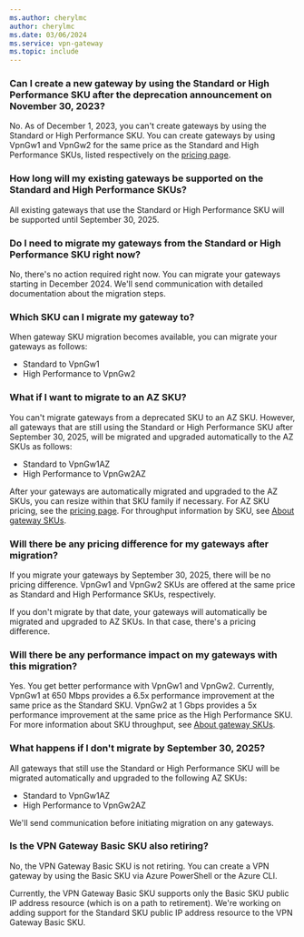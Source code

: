 ```yaml
---
ms.author: cherylmc
author: cherylmc
ms.date: 03/06/2024
ms.service: vpn-gateway
ms.topic: include
---
```


### Can I create a new gateway by using the Standard or High Performance SKU after the deprecation announcement on November 30, 2023?
  
No. As of December 1, 2023, you can't create gateways by using the Standard or High Performance SKU. You can create gateways by using VpnGw1 and VpnGw2 for the same price as the Standard and High Performance SKUs, listed respectively on the [pricing page](https://azure.microsoft.com/pricing/details/vpn-gateway/).

### How long will my existing gateways be supported on the Standard and High Performance SKUs?

All existing gateways that use the Standard or High Performance SKU will be supported until September 30, 2025.

### Do I need to migrate my gateways from the Standard or High Performance SKU right now?
  
No, there's no action required right now. You can migrate your gateways starting in December 2024. We'll send communication with detailed documentation about the migration steps.

### Which SKU can I migrate my gateway to?

When gateway SKU migration becomes available, you can migrate your gateways as follows:

* Standard to VpnGw1
* High Performance to VpnGw2

### What if I want to migrate to an AZ SKU?

You can't migrate gateways from a deprecated SKU to an AZ SKU. However, all gateways that are still using the Standard or High Performance SKU after September 30, 2025, will be migrated and upgraded automatically to the AZ SKUs as follows:

* Standard to VpnGw1AZ
* High Performance to VpnGw2AZ

After your gateways are automatically migrated and upgraded to the AZ SKUs, you can resize within that SKU family if necessary. For AZ SKU pricing, see the [pricing page](https://azure.microsoft.com/pricing/details/vpn-gateway/). For throughput information by SKU, see [About gateway SKUs](https://go.microsoft.com/fwlink/?linkid=2256302).

### Will there be any pricing difference for my gateways after migration?

If you migrate your gateways by September 30, 2025, there will be no pricing difference. VpnGw1 and VpnGw2 SKUs are offered at the same price as Standard and High Performance SKUs, respectively.

If you don't migrate by that date, your gateways will automatically be migrated and upgraded to AZ SKUs. In that case, there's a pricing difference.

### Will there be any performance impact on my gateways with this migration?

Yes. You get better performance with VpnGw1 and VpnGw2. Currently, VpnGw1 at 650 Mbps provides a 6.5x performance improvement at the same price as the Standard SKU. VpnGw2 at 1 Gbps provides a 5x performance improvement at the same price as the High Performance SKU. For more information about SKU throughput, see [About gateway SKUs](https://go.microsoft.com/fwlink/?linkid=2256302).

### What happens if I don't migrate by September 30, 2025?

All gateways that still use the Standard or High Performance SKU will be migrated automatically and upgraded to the following AZ SKUs:

* Standard to VpnGw1AZ
* High Performance to VpnGw2AZ

We'll send communication before initiating migration on any gateways.

### Is the VPN Gateway Basic SKU also retiring?

No, the VPN Gateway Basic SKU is not retiring. You can create a VPN gateway by using the Basic SKU via Azure PowerShell or the Azure CLI.

Currently, the VPN Gateway Basic SKU supports only the Basic SKU public IP address resource (which is on a path to retirement). We're working on adding support for the Standard SKU public IP address resource to the VPN Gateway Basic SKU.
